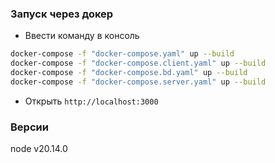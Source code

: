 ### Запуск через докер

- Ввести команду в консоль

```bash
docker-compose -f "docker-compose.yaml" up --build
docker-compose -f "docker-compose.client.yaml" up --build
docker-compose -f "docker-compose.bd.yaml" up --build
docker-compose -f "docker-compose.server.yaml" up --build
```

- Открыть `http://localhost:3000`

### Версии
node v20.14.0
